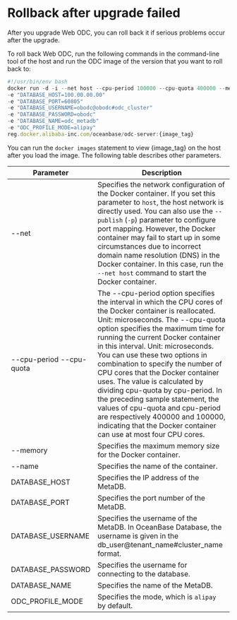 Rollback after upgrade failed 
==================================================

After you upgrade Web ODC, you can roll back it if serious problems occur after the upgrade. 

To roll back Web ODC, run the following commands in the command-line tool of the host and run the ODC image of the version that you want to roll back to:

```javascript
#!/usr/bin/env bash
docker run -d -i --net host --cpu-period 100000 --cpu-quota 400000 --memory 8G --name "obodc" 
-e "DATABASE_HOST=100.00.00.00" 
-e "DATABASE_PORT=60805" 
-e "DATABASE_USERNAME=obodc@obodc#odc_cluster" 
-e "DATABASE_PASSWORD=obodc" 
-e "DATABASE_NAME=odc_metadb" 
-e "ODC_PROFILE_MODE=alipay"
reg.docker.alibaba-inc.com/oceanbase/odc-server:{image_tag}
```



You can run the `docker images` statement to view {image_tag} on the host after you load the image. The following table describes other parameters.


|         Parameter         |                                                                                                                                                                                                                                                                                                                     Description                                                                                                                                                                                                                                                                                                                     |
|---------------------------|-----------------------------------------------------------------------------------------------------------------------------------------------------------------------------------------------------------------------------------------------------------------------------------------------------------------------------------------------------------------------------------------------------------------------------------------------------------------------------------------------------------------------------------------------------------------------------------------------------------------------------------------------------|
| --net                     | Specifies the network configuration of the Docker container. If you set this parameter to `host`, the host network is directly used.  You can also use the `--publish` (`-p`) parameter to configure port mapping. However, the Docker container may fail to start up in some circumstances due to incorrect domain name resolution (DNS) in the Docker container. In this case, run the `--net host` command to start the Docker container.                                                                                                                                                                                        |
| --cpu-period  --cpu-quota | The --cpu-period option specifies the interval in which the CPU cores of the Docker container is reallocated. Unit: microseconds. The --cpu-quota option specifies the maximum time for running the current Docker container in this interval. Unit: microseconds.  You can use these two options in combination to specify the number of CPU cores that the Docker container uses. The value is calculated by dividing cpu-quota by cpu-period. In the preceding sample statement, the values of cpu-quota and cpu-period are respectively 400000 and 100000, indicating that the Docker container can use at most four CPU cores. |
| --memory                  | Specifies the maximum memory size for the Docker container.                                                                                                                                                                                                                                                                                                                                                                                                                                                                                                                                                                                         |
| --name                    | Specifies the name of the container.                                                                                                                                                                                                                                                                                                                                                                                                                                                                                                                                                                                                                |
| DATABASE_HOST             | Specifies the IP address of the MetaDB.                                                                                                                                                                                                                                                                                                                                                                                                                                                                                                                                                                                                             |
| DATABASE_PORT             | Specifies the port number of the MetaDB.                                                                                                                                                                                                                                                                                                                                                                                                                                                                                                                                                                                                            |
| DATABASE_USERNAME         | Specifies the username of the MetaDB. In OceanBase Database, the username is given in the db_user@tenant_name#cluster_name format.                                                                                                                                                                                                                                                                                                                                                                                                                                                                                                                  |
| DATABASE_PASSWORD         | Specifies the username for connecting to the database.                                                                                                                                                                                                                                                                                                                                                                                                                                                                                                                                                                                              |
| DATABASE_NAME             | Specifies the name of the MetaDB.                                                                                                                                                                                                                                                                                                                                                                                                                                                                                                                                                                                                                   |
| ODC_PROFILE_MODE          | Specifies the mode, which is `alipay` by default.                                                                                                                                                                                                                                                                                                                                                                                                                                                                                                                                                                                                   |


